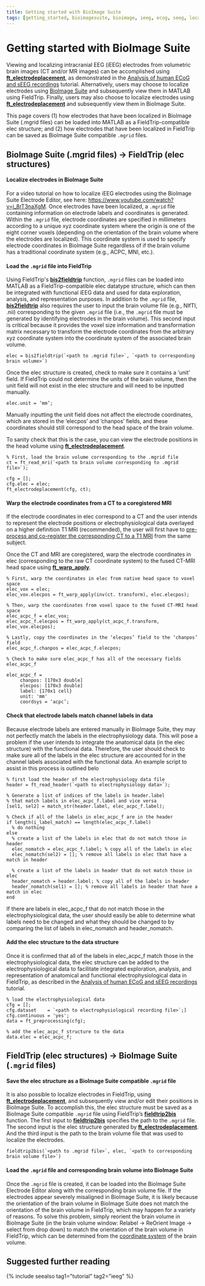 ```yaml
---
title: Getting started with BioImage Suite
tags: [getting_started, bioimagesuite, bioimage, ieeg, ecog, seeg, localization]
---
```


# Getting started with BioImage Suite

Viewing and localizing intracranial EEG (iEEG) electrodes from volumetric brain images (CT and/or MR images) can be accomplished using **[ft_electrodeplacement](/reference/ft_electrodeplacement)**, as demonstrated in the [Analysis of human ECoG and sEEG recordings](/tutorial/human_ecog) tutorial. Alternatively, users may choose to localize electrodes using [BioImage Suite](http://bioimagesuite.yale.edu) and subsequently view them in MATLAB using FieldTrip. Finally, users may also choose to localize electrodes using **[ft_electrodeplacement](/reference/ft_electrodeplacement)** and subsequently view them in BioImage Suite.

This page covers (1) how electrodes that have been localized in BioImage Suite (.mgrid files) can be loaded into MATLAB as a FieldTrip-compatible elec structure; and (2) how electrodes that have been localized in FieldTrip can be saved as BioImage Suite compatible `.mgrid` files.

## BioImage Suite (.mgrid files) → FieldTrip (elec structures)

#### Localize electrodes in BioImage Suite

For a video tutorial on how to localize iEEG electrodes using the BioImage Suite Electrode Editor, see here: https://www.youtube.com/watch?v=j_8rT3naXgM. Once electrodes have been localized, a `.mgrid` file containing information on electrode labels and coordinates is generated. Within the `.mgrid` file, electrode coordinates are specified in millimeters according to a unique xyz coordinate system where the origin is one of the eight corner voxels (depending on the orientation of the brain volume where the electrodes are localized). This coordinate system is used to specify electrode coordinates in BioImage Suite regardless of if the brain volume has a traditional coordinate system (e.g., ACPC, MNI, etc.).

#### Load the `.mgrid` file into FieldTrip

Using FieldTrip's **[bis2fieldtrip](/reference/bis2fieldtrip)** function, `.mgrid` files can be loaded into MATLAB as a FieldTrip-compatible elec datatype structure, which can then be integrated with functional iEEG data and used for data exploration, analysis, and representation purposes. In addition to the `.mgrid` file, **[bis2fieldtrip](/reference/bis2fieldtrip)** also requires the user to input the brain volume file (e.g., NIfTI, .nii) corresponding to the given `.mgrid` file (i.e., the `.mgrid` file must be generated by identifying electrodes in the brain volume). This second input is critical because it provides the voxel size information and transformation matrix necessary to transform the electrode coordinates from the arbitrary xyz coordinate system into the coordinate system of the associated brain volume.

    elec = bis2fieldtrip(`<path to .mgrid file>`, `<path to corresponding brain volume>`)

Once the elec structure is created, check to make sure it contains a ‘unit’ field. If FieldTrip could not determine the units of the brain volume, then the unit field will not exist in the elec structure and will need to be inputted manually.

    elec.unit = ‘mm’;

Manually inputting the unit field does not affect the electrode coordinates, which are stored in the ‘elecpos’ and ‘chanpos’ fields, and these coordinates should still correspond to the head space of the brain volume.

To sanity check that this is the case, you can view the electrode positions in the head volume using **[ft_electrodeplacement](/reference/ft_electrodeplacement)**.

    % First, load the brain volume corresponding to the .mgrid file
    ct = ft_read_mri(`<path to brain volume corresponding to .mgrid file>`);

    cfg = [];
    cfg.elec = elec;
    ft_electrodeplacement(cfg, ct);

#### Warp the electrode coordinates from a CT to a coregistered MRI

If the electrode coordinates in elec correspond to a CT and the user intends to represent the electrode positions or electrophysiological data overlayed on a higher definition T1 MRI (recommended), the user will first have to [pre-process and co-register the corresponding CT to a T1 MRI](/tutorial/human_ecog) from the same subject.

Once the CT and MRI are coregistered, warp the electrode coordinates in elec (corresponding to the raw CT coordinate system) to the fused CT-MRI head space using **[ft_warp_apply](/reference/ft_warp_apply)**.

    % First, warp the coordinates in elec from native head space to voxel space
    elec_vox = elec;
    elec_vox.elecpos = ft_warp_apply(inv(ct. transform), elec.elecpos);

    % Then, warp the coordinates from voxel space to the fused CT-MRI head space
    elec_acpc_f = elec_vox;
    elec_acpc_f.elecpos = ft_warp_apply(ct_acpc_f.transform, elec_vox.elecpos);

    % Lastly, copy the coordinates in the ‘elecpos’ field to the ‘chanpos’ field
    elec_acpc_f.chanpos = elec_acpc_f.elecpos;

    % Check to make sure elec_acpc_f has all of the necessary fields
    elec_acpc_f

    elec_acpc_f =
         chanpos: [170x3 double]
         elecpos: [170x3 double]
         label: {170x1 cell}
         unit: 'mm'
         coordsys = ‘acpc’;

#### Check that electrode labels match channel labels in data

Because electrode labels are entered manually in BioImage Suite, they may not perfectly match the labels in the electrophysiology data. This will pose a problem if the user intends to integrate the anatomical data (in the elec structure) with the functional data. Therefore, the user should check to make sure all of the labels in the elec structure are accounted for in the channel labels associated with the functional data. An example script to assist in this process is outlined belo

    % first load the header of the electrophysiology data file
    header = ft_read_header(`<path to electrophysiology data>`);

    % Generate a list of indices of the labels in header.label
    % that match labels in elec_acpc_f.label and vice versa
    [sel1, sel2] = match_str(header.label, elec_acpc_f.label);

    % Check if all of the labels in elec_acpc_f are in the header
    if length(i_label_match) == length(elec_acpc_f.label)
      % do nothing
    else
      % create a list of the labels in elec that do not match those in header
      elec_nomatch = elec_acpc_f.label; % copy all of the labels in elec
      elec_nomatch(sel2) = []; % remove all labels in elec that have a match in header

      % create a list of the labels in header that do not match those in elec
      header_nomatch = header.label; % copy all of the labels in header
      header_nomatch(sel1) = []; % remove all labels in header that have a match in elec
    end

If there are labels in elec_acpc_f that do not match those in the electrophysiological data, the user should easily be able to determine what labels need to be changed and what they should be changed to by comparing the list of labels in elec_nomatch and header_nomatch.

#### Add the elec structure to the data structure

Once it is confirmed that all of the labels in elec_acpc_f match those in the electrophysiological data, the elec structure can be added to the electrophysiological data to facilitate integrated exploration, analysis, and representation of anatomical and functional electrophysiological data in FieldTrip, as described in the [Analysis of human ECoG and sEEG recordings](/tutorial/human_ecog) tutorial.

    % load the electrophysiological data
    cfg = [];
    cfg.dataset    = `<path to electrophysiological recording file>`;]
    cfg.continuous = 'yes';
    data = ft_preprocessing(cfg);

    % add the elec_acpc_f structure to the data
    data.elec = elec_acpc_f;

## FieldTrip (elec structures) → BioImage Suite (`.mgrid` files)

#### Save the elec structure as a BioImage Suite compatible `.mgrid` file

It is also possible to localize electrodes in FieldTrip, using **[ft_electrodeplacement](/reference/ft_electrodeplacement)**, and subsequently view and/or edit their positions in BioImage Suite. To accomplish this, the elec structure must be saved as a BioImage Suite compatible `.mgrid` file using FieldTrip’s **[fieldtrip2bis](/reference/fieldtrip2bis)** function. The first input to **[fieldtrip2bis](/reference/fieldtrip2bis)** specifies the path to the `.mgrid` file. The second input is the elec structure generated by **[ft_electrodeplacement](/reference/ft_electrodeplacement)**. And the third input is the path to the brain volume file that was used to localize the electrodes.

    fieldtrip2bis(`<path to .mgrid file>`, elec, `<path to corresponding brain volume file>`)

#### Load the `.mgrid` file and corresponding brain volume into BioImage Suite

Once the `.mgrid` file is created, it can be loaded into the BioImage Suite Electrode Editor along with the corresponding brain volume file. If the electrodes appear severely misaligned in BioImage Suite, it is likely because the orientation of the brain volume in BioImage Suite does not match the orientation of the brain volume in FieldTrip, which may happen for a variety of reasons. To solve this problem, simply reorient the brain volume in BioImage Suite (in the brain volume window: Relabel → ReOrient Image → select from drop down) to match the orientation of the brain volume in FieldTrip, which can be determined from the [coordinate system](/faq/how_are_the_different_head_and_mri_coordinate_systems_defined) of the brain volume.

## Suggested further reading

{% include seealso tag1="tutorial" tag2="ieeg" %}
